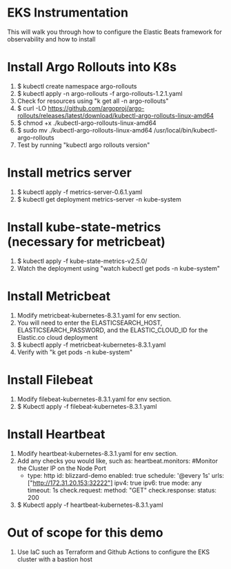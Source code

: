 # EKS Instrumentation
This will walk you through how to configure the Elastic Beats
framework for observability and how to install 

# Install Argo Rollouts into K8s
1. $ kubectl create namespace argo-rollouts
2. $ kubectl apply -n argo-rollouts -f argo-rollouts-1.2.1.yaml
3. Check for resources using "k get all -n argo-rollouts"
4. $ curl -LO https://github.com/argoproj/argo-rollouts/releases/latest/download/kubectl-argo-rollouts-linux-amd64
5. $ chmod +x ./kubectl-argo-rollouts-linux-amd64
6. $ sudo mv ./kubectl-argo-rollouts-linux-amd64 /usr/local/bin/kubectl-argo-rollouts
7. Test by running "kubectl argo rollouts version"

# Install metrics server
1. $ kubectl apply -f metrics-server-0.6.1.yaml
2. $ kubectl get deployment metrics-server -n kube-system

# Install kube-state-metrics (necessary for metricbeat)
1. $ kubectl apply -f kube-state-metrics-v2.5.0/
2. Watch the deployment using "watch kubectl get pods -n kube-system"

# Install Metricbeat
1. Modify metricbeat-kubernetes-8.3.1.yaml for env section.
2. You will need to enter the ELASTICSEARCH_HOST, ELASTICSEARCH_PASSWORD,
and the ELASTIC_CLOUD_ID for the Elastic.co cloud deployment
3. $ kubectl apply -f metricbeat-kubernetes-8.3.1.yaml
4. Verify with "k get pods -n kube-system"

# Install Filebeat
1. Modify filebeat-kubernetes-8.3.1.yaml for env section.
2. $ Kubectl apply -f filebeat-kubernetes-8.3.1.yaml

# Install Heartbeat
1. Modify heartbeat-kubernetes-8.3.1.yaml for env section.
2. Add any checks you would like, such as:
   heartbeat.monitors:
   #Monitor the Cluster IP on the Node Port
    - type: http
      id: blizzard-demo
      enabled: true
      schedule: '@every 1s'
      urls: ["http://172.31.20.153:32222"]
      ipv4: true
      ipv6: true
      mode: any
      timeout: 1s
      check.request:
      method: "GET"
      check.response:
      status: 200
3. $ Kubectl apply -f heartbeat-kubernetes-8.3.1.yaml

# Out of scope for this demo
1. Use IaC such as Terraform and Github Actions to configure
the EKS cluster with a bastion host
